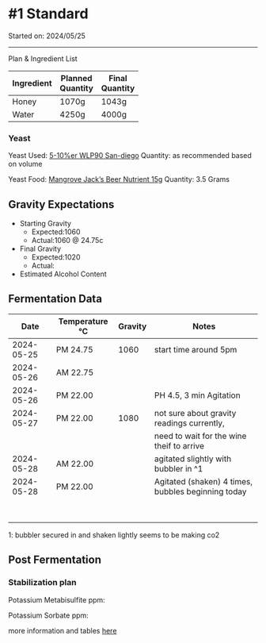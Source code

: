 <h1> #1 Standard </h1>

Started on: 2024/05/25

<hr>

Plan & Ingredient List

| Ingredient | Planned<br/>Quantity | Final<br/>Quantity |
|------------|----------------------|--------------------|
| Honey      | 1070g                | 1043g              |
| Water      | 4250g                | 4000g              |

<h3>Yeast</h3>

Yeast
Used: [5-10%er WLP90 San-diego](https://www.themaltmiller.co.uk/product/wlp090-san-diego-super-yeast/?v=79cba1185463)
Quantity: as recommended based on volume

Yeast
Food: [Mangrove Jack’s Beer Nutrient 15g](https://www.themaltmiller.co.uk/product/mangrove-jacks-beer-nutrient-15g/?v=79cba1185463)
Quantity:  3.5 Grams

<h2>Gravity Expectations</h2>

- Starting Gravity
    - Expected:1060
    - Actual:1060 @ 24.75c
- Final Gravity
    - Expected:1020
    - Actual:
- Estimated Alcohol Content

<h2>Fermentation Data</h2>

| Date       | Temperature  °C | Gravity | Notes                                              |
|------------|-----------------|---------|----------------------------------------------------|
| 2024-05-25 | PM 24.75        | 1060    | start time around 5pm                              |
| 2024-05-26 | AM 22.75        |         |                                                    |
| 2024-05-26 | PM 22.00        |         | PH 4.5, 3 min Agitation                            |
| 2024-05-27 | PM 22.00        | 1080    | not sure about gravity readings currently,         |
|            |                 |         | need to wait for the wine theif to arrive          |
| 2024-05-28 | AM 22.00        |         | agitated slightly with bubbler in ^1               |
| 2024-05-28 | PM 22.00        |         | Agitated (shaken) 4 times, bubbles beginning today |
|            |                 |         |                                                    |
|            |                 |         |                                                    |
|            |                 |         |                                                    |
|            |                 |         |                                                    |
|            |                 |         |                                                    |
|            |                 |         |                                                    |
|            |                 |         |                                                    |
|            |                 |         |                                                    |

1: bubbler secured in and shaken lightly seems to be making co2

<h2>Post Fermentation</h2>

<h3>Stabilization plan</h3>

Potassium Metabisulfite ppm:

Potassium Sorbate ppm:

more information and tables [here](https://meadmaking.wiki/en/process/stabilization)
